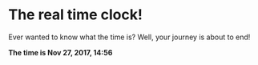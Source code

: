 # The real time clock!

Ever wanted to know what the time is? Well, your journey is about to end!

**The time is Nov 27, 2017, 14:56**